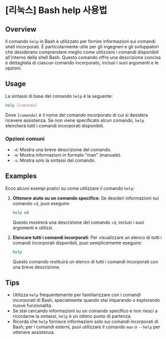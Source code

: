 # [리눅스] Bash help 사용법

## Overview
Il comando `help` in Bash è utilizzato per fornire informazioni sui comandi shell incorporati. È particolarmente utile per gli ingegneri e gli sviluppatori che desiderano comprendere meglio come utilizzare i comandi disponibili all'interno della shell Bash. Questo comando offre una descrizione concisa e dettagliata di ciascun comando incorporato, inclusi i suoi argomenti e le opzioni.

## Usage
La sintassi di base del comando `help` è la seguente:

```bash
help [comando]
```

Dove `[comando]` è il nome del comando incorporato di cui si desidera ricevere assistenza. Se non viene specificato alcun comando, `help` elencherà tutti i comandi incorporati disponibili.

### Opzioni comuni
- `-d`: Mostra una breve descrizione del comando.
- `-m`: Mostra informazioni in formato "man" (manuale).
- `-s`: Mostra solo la sintassi del comando.

## Examples
Ecco alcuni esempi pratici su come utilizzare il comando `help`:

1. **Ottenere aiuto su un comando specifico**:
   Se desideri informazioni sul comando `cd`, puoi eseguire:

   ```bash
   help cd
   ```

   Questo mostrerà una descrizione del comando `cd`, inclusi i suoi argomenti e utilizzi.

2. **Elencare tutti i comandi incorporati**:
   Per visualizzare un elenco di tutti i comandi incorporati disponibili, puoi semplicemente eseguire:

   ```bash
   help
   ```

   Questo comando restituirà un elenco di tutti i comandi incorporati con una breve descrizione.

## Tips
- Utilizza `help` frequentemente per familiarizzare con i comandi incorporati di Bash, specialmente quando stai imparando o esplorando nuove funzionalità.
- Se stai cercando informazioni su un comando specifico e non riesci a ricordarne la sintassi, `help` è un ottimo punto di partenza.
- Ricorda che `help` fornisce informazioni solo sui comandi incorporati di Bash; per i comandi esterni, puoi utilizzare il comando `man` o `--help` per ottenere assistenza.